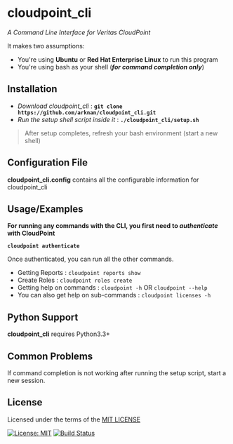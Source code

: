 # cloudpoint_cli

_A Command Line Interface for Veritas CloudPoint_

It makes two assumptions:


* You're using **Ubuntu** or **Red Hat Enterprise Linux** to run this program 
* You're using bash as your shell (**_for command completion only_**)

Installation
-------------

* _Download cloudpoint_cli_ : **```git clone https://github.com/arknan/cloudpoint_cli.git```**
* _Run the setup shell script inside it_ : **```./cloudpoint_cli/setup.sh ```**

> After setup completes, refresh your bash environment (start a new shell)

Configuration File
-------------------
**cloudpoint_cli.config** contains all the configurable information for cloudpoint_cli

Usage/Examples
---------------

**For running any commands with the CLI, you first need to _authenticate_ with CloudPoint**

**```cloudpoint authenticate```**

Once authenticated, you can run all the other commands.

* Getting Reports          : `cloudpoint reports show`
* Create Roles             : ```cloudpoint roles create```
* Getting help on commands : ```cloudpoint -h``` OR ```cloudpoint --help```
* You can also get help on sub-commands : ```cloudpoint licenses -h```


Python Support
--------------
**cloudpoint_cli** requires Python3.3+

Common Problems
---------------
If command completion is not working after running the setup script, start a new session.

License
-------
Licensed under the terms of the [MIT LICENSE](https://opensource.org/licenses/MIT)

[![License: MIT](https://img.shields.io/badge/License-MIT-yellow.svg)](https://opensource.org/licenses/MIT)
[![Build Status](https://travis-ci.org/arknan/cloudpoint_cli.svg?branch=master)](https://travis-ci.org/arknan/cloudpoint_cli)
